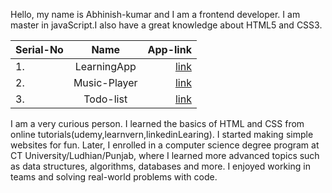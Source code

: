 Hello, my name is Abhinish-kumar and I am a frontend developer. I am master in javaScript.I also have a great knowledge about HTML5 and CSS3.

| Serial-No        | Name | App-link |
|--------------|:-----:|-----------:|
| 1.           | LearningApp |[link](https://abhinish-kumar.github.io/LearningApp/)|
| 2.           | Music-Player | [link](https://abhinish-kumar.github.io/Music-Player/)|
| 3.           | Todo-list | [link](https://abhinish-kumar.github.io/Todo-list/)|


I am a very curious person. I learned the basics of HTML and CSS from online tutorials(udemy,learnvern,linkedinLearing). I started making simple websites for fun. Later, I enrolled in a computer science degree program at CT University/Ludhian/Punjab, where I learned more advanced topics such as data structures, algorithms, databases and more.
I enjoyed working in teams and solving real-world problems with code.

